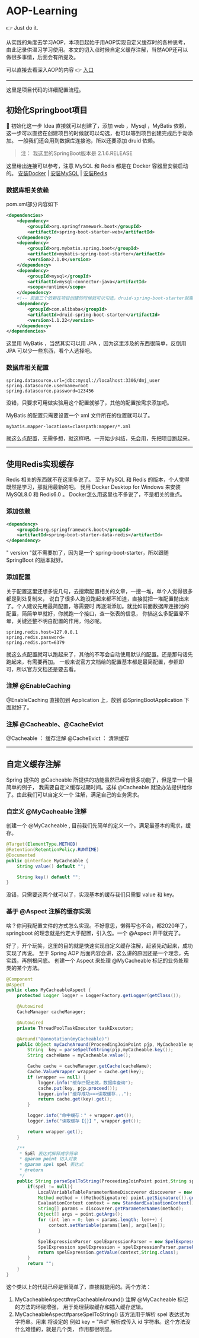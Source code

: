 # AOP-Learning

👉 Just do it. 

从实践的角度去学习AOP，本项目起始于用AOP实现自定义缓存时的各种思考，由此记录供温习学习使用。本文的切入点时候自定义缓存注解，当然AOP还可以做很多事情，后面会有所提及。



可以直接去看深入AOP的内容 👉 [入口](https://github.com/iamnotmorty/aop-learning/blob/master/AOP.md)

****

这里是项目代码的详细配置流程。

## 初始化Springboot项目
🚀 初始化这一步 Idea 直接就可以创建了，添加 web ，Mysql ，MyBatis 依赖，
这一步可以直接在创建项目的时候就可以勾选，也可以等到项目创建完成后手动添加。
一般我们还会用到数据库连接池，所以还要添加 druid 依赖。
> 注： 我这里的SpringBoot版本是 2.1.6.RELEASE

这里给出连接可以参考，注意 MySQL 和 Redis 都是在 Docker 容器里安装启动的。
[安装Docker](https://www.runoob.com/docker/windows-docker-install.html) | [安装MySQL](https://www.runoob.com/docker/docker-install-mysql.html) | [安装Redis](https://www.runoob.com/docker/docker-install-redis.html)  
### 数据库相关依赖
pom.xml部分内容如下
```xml
<dependencies>
    <dependency>
        <groupId>org.springframework.boot</groupId>
        <artifactId>spring-boot-starter-web</artifactId>
    </dependency>
    <dependency>
        <groupId>org.mybatis.spring.boot</groupId>
        <artifactId>mybatis-spring-boot-starter</artifactId>
        <version>2.1.0</version>
    </dependency>
    <dependency>
        <groupId>mysql</groupId>
        <artifactId>mysql-connector-java</artifactId>
        <scope>runtime</scope>
    </dependency>
    <!-- 前面三个依赖在项目创建的时候就可以勾选，druid-spring-boot-starter就需要手动添加。 -->
    <dependency>
        <groupId>com.alibaba</groupId>
        <artifactId>druid-spring-boot-starter</artifactId>
        <version>1.1.22</version>
    </dependency> 
</dependencies>           
```
这里用 MyBatis ，当然其实可以用 JPA ，因为这里涉及的东西很简单，反倒用 JPA 可以少一些东西，看个人选择吧。
### 数据库相关配置
```properties
spring.datasource.url=jdbc:mysql://localhost:3306/dmj_user
spring.datasource.username=root
spring.datasource.password=123456
```
没错，只要求可用做实验用这个配置就够了，其他的配置按需求添加吧。

MyBatis 的配置只需要设置一个 xml 文件所在的位置就可以了。
```properties
mybatis.mapper-locations=classpath:mapper/*.xml
```
就这么点配置，无需多想，就这样吧。一开始少纠结，先会用，先把项目跑起来。
***
## 使用Redis实现缓存
Redis 相关的东西就不在这里多说了。
至于 MySQL 和 Redis 的版本，个人觉得既然是学习，那就用最新的吧。
我用 Docker Desktop for Windows 来安装 MySQL8.0 和 Redis6.0 。
Docker怎么用这里也不多说了，不是相关的重点。
### 添加依赖
```xml
<dependency>
    <groupId>org.springframework.boot</groupId>
    <artifactId>spring-boot-starter-data-redis</artifactId>
</dependency>
```
" version "就不需要加了，因为是一个 spring-boot-starter，所以跟随 SpringBoot 的版本就好。

### 添加配置
关于配置这里还想多说几句，去搜索配置相关的文章，一搜一堆，单个人觉得很多都是到处复制来，
说白了很多人跑没跑起来都不知道，直接就把一堆配置抛出来了。个人建议先用最简配置，等需要时
再逐渐添加。就比如前面数据库连接池的配置，简简单单就好，你就跑一个接口，查一张表的信息，
你搞这么多配置晕不晕，关键还整不明白配置的作用，何必呢。
```properties
spring.redis.host=127.0.0.1
spring.redis.password=
spring.redis.port=6379
```
就这么点配置就可以跑起来了，其他的不写会自动使用默认的配置。还是那句话先跑起来，有需要再加。
一般来说官方文档给的配置基本都是最简配置，参照即可，所以官方文档还是要去看。
### 注解 @EnableCaching
@EnableCaching 直接加到 Application 上，放到 @SpringBootApplication 下面就好了。
### 注解 @Cacheable、@CacheEvict
@Cacheable ： 缓存注解
@CacheEvict ： 清除缓存
***
## 自定义缓存注解
Spring 提供的 @Cacheable 所提供的功能虽然已经有很多功能了，但是举一个最简单的例子，
我需要自定义缓存过期时间。这样 @Cacheable 就没办法提供给你了。由此我们可以自定义一个
注解，满足自己的业务需求。
### 自定义 @MyCacheable 注解
创建一个 @MyCacheable , 目前我们先简单的定义一个。满足最基本的需求，缓存。
```java
@Target(ElementType.METHOD)
@Retention(RetentionPolicy.RUNTIME)
@Documented
public @interface MyCacheable {
    String value() default "";

    String key() default "";
}
```
没错，只需要这两个就可以了，实现基本的缓存我们只需要 value 和 key。
### 基于 @Aspect 注解的缓存实现
啥？你问我配置文件的方式怎么实现。不好意思，懒得写也不会，都2020年了，
springboot 的理念就是约定大于配置，引入包。一个 @Aspect 开干就完了。

好了，开个玩笑，这里的目的就是快速实现自定义缓存注解，赶紧先动起来，成功实现了再说。
至于 Spring AOP 后面内容会讲，这么讲的原因还是一个理念，先实践，再刨根问底。
创建一个 Aspect 来处理 @MyCacheable 标记的业务处理类的某个方法。
```java
@Component
@Aspect
public class MyCacheableAspect {
    protected Logger logger = LoggerFactory.getLogger(getClass());

    @Autowired
    CacheManager cacheManager;

    @Autowired
    private ThreadPoolTaskExecutor taskExecutor;

    @Around("@annotation(myCacheable)")
    public Object myCacheAround(ProceedingJoinPoint pjp, MyCacheable myCacheable) throws Throwable {
        String  key = parseSpelToString(pjp,myCacheable.key());
        String cacheName = myCacheable.value();

        Cache cache = cacheManager.getCache(cacheName);
        Cache.ValueWrapper wrapper = cache.get(key);
        if (wrapper == null) {
            logger.info("缓存匹配无效，数据库查询");
            cache.put(key, pjp.proceed());
            logger.info("缓存成功==>读取缓存...");
            return cache.get(key).get();
        }

        logger.info("命中缓存：" + wrapper.get());
        logger.info("读取缓存【{}】", wrapper.get());

        return wrapper.get();
    }

    /**
     * SpEl 表达式解释成字符串
     * @param point 切入对象
     * @param spel spel 表达式
     * @return
     */
    public String parseSpelToString(ProceedingJoinPoint point,String spel){
        if(spel != null){
            LocalVariableTableParameterNameDiscoverer discoverer = new LocalVariableTableParameterNameDiscoverer();
            Method method = ((MethodSignature) point.getSignature()).getMethod();
            EvaluationContext context = new StandardEvaluationContext();
            String[] params = discoverer.getParameterNames(method);
            Object[] args = point.getArgs();
            for (int len = 0; len < params.length; len++) {
                context.setVariable(params[len], args[len]);
            }

            SpelExpressionParser spelExpressionParser = new SpelExpressionParser();
            SpelExpression spelExpression = spelExpressionParser.parseRaw(spel);
            return spelExpression.getValue(context,String.class);
        }
        return "";
    }
}
```
这个类以上的代码已经是很简单了，直接就能用的。两个方法：
1. MyCacheableAspect#myCacheableAround() 注解 @MyCacheable 标记的方法的环绕增强，
用于处理获取缓存和插入缓存逻辑。
2. MyCacheableAspect#parseSpelToString() 该方法用于解析 spel 表达式为字符串。用来
将设定的 例如 key = "#id" 解析成传入 id 字符串。这个方法没什么难懂的，就是几个类，
作用都很明显。